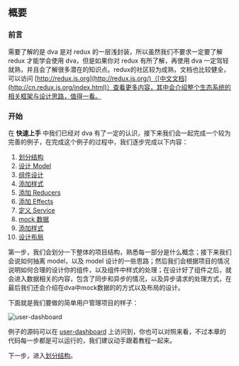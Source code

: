 ## 概要

### 前言

需要了解的是 dva 是对 redux 的一层浅封装，所以虽然我们不要求一定要了解 redux 才能学会使用 dva，但是如果你对 redux 有所了解，再使用 dva 一定驾轻就熟，并且会了解很多潜在的知识点。redux的社区较为成熟，文档也比较健全，可以访问 [http://redux.js.org](http://redux.js.org/)（[中文文档](http://cn.redux.js.org/index.html)）查看更多内容，其中会介绍整个生态系统的相关框架与设计思路，值得一看。

### 开始

在 __快速上手__ 中我们已经对 dva 有了一定的认识，接下来我们会一起完成一个较为完善的例子，在完成这个例子的过程中，我们逐步完成以下内容：

1. [划分结构](./02-划分结构.md)
1. [设计 Model](./03-设计Model.md)
1. [组件设计](./04-组件设计方法.md)
1. [添加样式](./05-组件设计实践.md)
1. [添加 Reducers](./06-添加Reducers.md)
1. [添加 Effects](./07-添加Effects.md)
1. [定义 Service](./08-定义Services.md)
1. [mock 数据](./09-mock数据.md)
1. [添加样式](./10-添加样式.md)
1. [设计布局](./11-设计布局.md)

第一步，我们会划分一下整体的项目结构，熟悉每一部分是什么概念；接下来我们会说如何抽离  model，以及 model 设计的一些思路；然后我们会根据项目的情况说明如何合理的设计你的组件，以及组件中样式的处理；在设计好了组件之后，就会进入数据相关的内容，包含了同步和异步的情况，以及异步请求的处理方式，在最后我们还会介绍在dva中mock数据的的方式以及布局的设计。

下面就是我们要做的简单用户管理项目的样子：

![user-dashboard](https://cloud.githubusercontent.com/assets/1179603/17655205/dfde2f4e-62dd-11e6-9c91-657ee4c17b91.png)

例子的源码可以在 [user-dashboard](https://github.com/dvajs/dva/tree/master/examples/user-dashboard) 上访问到，你也可以对照来看，不过本章的代码每一步都是可以运行的，我们建议动手跟着教程一起来。

下一步，进入[划分结构](./02-划分结构.md)。
